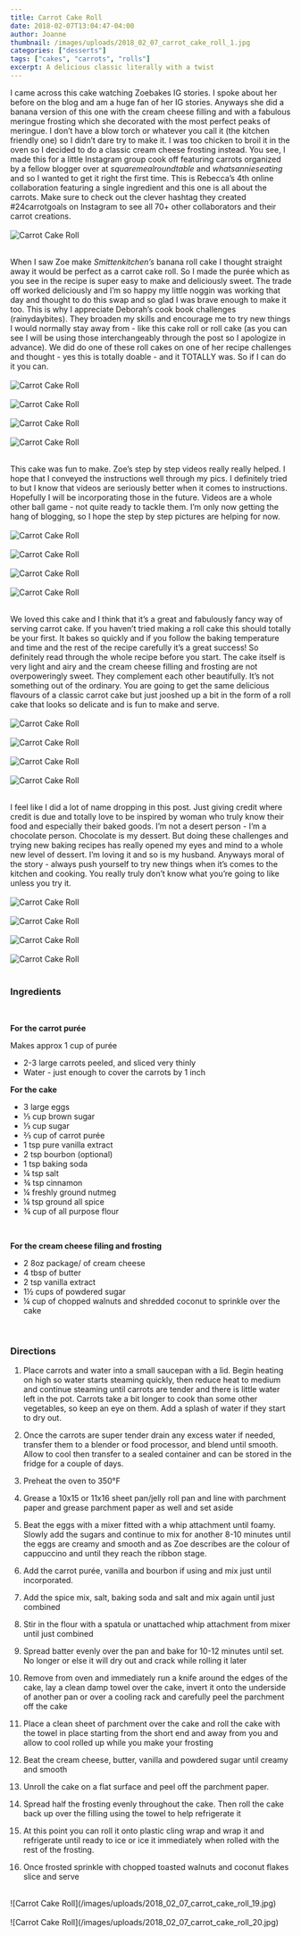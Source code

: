 ```yaml
---
title: Carrot Cake Roll
date: 2018-02-07T13:04:47-04:00
author: Joanne
thumbnail: /images/uploads/2018_02_07_carrot_cake_roll_1.jpg
categories: ["desserts"]
tags: ["cakes", "carrots", "rolls"]
excerpt: A delicious classic literally with a twist
---
```


I came across this cake watching Zoebakes IG stories.  I spoke about her before on the blog and am a huge fan of her IG stories. Anyways she did a banana version of this one with the cream cheese filling and with a fabulous meringue frosting which she decorated with the most perfect peaks of meringue. I don’t have a blow torch or whatever you call it (the kitchen friendly one) so I didn’t dare try to make it. I was too chicken to broil it in the oven so I decided to do a classic cream cheese frosting instead.  You see, I made this for a little Instagram group cook off featuring carrots organized by a fellow blogger over at *squaremealroundtable* and *whatsannieseating* and so I wanted to get it right the first time. This is Rebecca’s 4th  online collaboration featuring a single ingredient and this one is all about the carrots. Make sure to check out the clever hashtag they created #24carrotgoals on Instagram to see all 70+ other collaborators and their carrot creations.
<br>
<br>
![Carrot Cake Roll](/images/uploads/2018_02_07_carrot_cake_roll_2.jpg)
<br>
<br>

When I saw Zoe make *Smittenkitchen’s* banana roll cake I thought straight away it would be perfect as a carrot cake roll. So I made the purée which as you see in the recipe is super easy to make and deliciously sweet. The trade off worked deliciously and I’m so happy my little noggin was working that day and thought to do this swap and so glad I was brave enough to make it too. This is why I appreciate Deborah’s cook book challenges (rainydaybites). They broaden my skills and encourage me to try new things I would normally stay away from - like this cake roll or roll cake (as you can see I will be using those interchangeably through the post so I apologize in advance). We did do one of these roll cakes on one of her recipe challenges and thought - yes this is totally doable - and it TOTALLY was.  So if I can do it you can.
<br>
<br>
![Carrot Cake Roll](/images/uploads/2018_02_07_carrot_cake_roll_3.jpg)
<br>
<br>
![Carrot Cake Roll](/images/uploads/2018_02_07_carrot_cake_roll_4.jpg)
<br>
<br>
![Carrot Cake Roll](/images/uploads/2018_02_07_carrot_cake_roll_5.jpg)
<br>
<br>
![Carrot Cake Roll](/images/uploads/2018_02_07_carrot_cake_roll_6.jpg)
<br>
<br>

This cake was fun to make. Zoe’s step by step videos really really helped. I hope that I conveyed the instructions well through my pics. I definitely tried to but I know that videos are seriously better when it comes to instructions. Hopefully I will be incorporating those in the future.  Videos are a whole other ball game - not quite ready to tackle them. I’m only now getting the hang of blogging, so I hope the step by step pictures are helping for now.
<br>
<br>
![Carrot Cake Roll](/images/uploads/2018_02_07_carrot_cake_roll_7.jpg)
<br>
<br>
![Carrot Cake Roll](/images/uploads/2018_02_07_carrot_cake_roll_8.jpg)
<br>
<br>
![Carrot Cake Roll](/images/uploads/2018_02_07_carrot_cake_roll_9.jpg)
<br>
<br>
![Carrot Cake Roll](/images/uploads/2018_02_07_carrot_cake_roll_10.jpg)
<br>
<br>

We loved this cake and I think that it’s a great and fabulously fancy way of serving carrot cake. If you haven’t tried making a roll cake this should totally be your first. It bakes so quickly and if you follow the baking temperature and time and the rest of the recipe carefully it’s a great success! So definitely read through the whole recipe before you start. The cake itself is very light and airy and the cream cheese filling and frosting are not overpoweringly sweet. They complement each other beautifully. It’s not something out of the ordinary. You are going to get the same delicious flavours of a classic carrot cake but just jooshed up a bit in the form of a roll cake that looks so delicate and is fun to make and serve.
<br>
<br>
![Carrot Cake Roll](/images/uploads/2018_02_07_carrot_cake_roll_11.jpg)
<br>
<br>
![Carrot Cake Roll](/images/uploads/2018_02_07_carrot_cake_roll_12.jpg)
<br>
<br>
![Carrot Cake Roll](/images/uploads/2018_02_07_carrot_cake_roll_13.jpg)
<br>
<br>
![Carrot Cake Roll](/images/uploads/2018_02_07_carrot_cake_roll_14.jpg)
<br>
<br>

I feel like I did a lot of name dropping in this post. Just giving credit where credit is due and  totally love to be inspired by woman who truly know their food and especially their baked goods. I’m not a desert person - I’m a chocolate person.  Chocolate is my dessert. But doing these challenges and trying new baking recipes has really opened my eyes and mind to a whole new level of dessert. I’m loving it and so is my husband.  Anyways moral of the story - always push yourself to try new things when it’s comes to the kitchen and cooking.  You really truly don’t know what you’re going to like unless you try it.
<br>
<br>
![Carrot Cake Roll](/images/uploads/2018_02_07_carrot_cake_roll_15.jpg)
<br>
<br>
![Carrot Cake Roll](/images/uploads/2018_02_07_carrot_cake_roll_16.jpg)
<br>
<br>
![Carrot Cake Roll](/images/uploads/2018_02_07_carrot_cake_roll_17.jpg)
<br>
<br>
![Carrot Cake Roll](/images/uploads/2018_02_07_carrot_cake_roll_18.jpg)
<br>
<br>

### Ingredients
<br>

**For the carrot purée**

Makes approx 1 cup of purée

* 2-3 large carrots peeled, and sliced very thinly
* Water - just enough to cover the carrots by 1 inch

**For the cake**

* 3 large eggs
* &frac13; cup brown sugar
* &frac13; cup sugar
* &frac23; cup of carrot purée
* 1 tsp pure vanilla extract
* 2 tsp bourbon (optional)
* 1 tsp baking soda
* &frac14; tsp salt
* &frac34; tsp cinnamon
* &frac14; freshly ground nutmeg
* &frac14; tsp ground all spice
* &frac34; cup of all purpose flour
<br>

**For the cream cheese filing and frosting**

* 2 8oz package/ of cream cheese
* 4 tbsp of butter
* 2 tsp vanilla extract
* 1&frac12; cups of powdered sugar
* &frac14; cup of chopped walnuts and shredded coconut to sprinkle over the cake
<br>

### Directions

1. Place carrots and water into a small saucepan with a lid. Begin heating on high so water starts steaming quickly, then reduce heat to medium and continue steaming until carrots are tender and there is little water left in the pot. Carrots take a bit longer to cook than some other vegetables, so keep an eye on them. Add a splash of water if they start to dry out.

1. Once the carrots are super tender drain any excess water if needed, transfer them to a blender or food processor, and blend until smooth. Allow to cool then transfer to a sealed container and can be stored in the fridge for a couple of days.

1. Preheat the oven to 350&deg;F

1. Grease a 10x15 or 11x16 sheet pan/jelly roll pan and line with parchment paper and grease parchment paper as well and set aside

1. Beat the eggs with a mixer fitted with a whip attachment until foamy.  Slowly add the sugars and continue to mix for another 8-10 minutes until the eggs are creamy and smooth and as Zoe describes are the colour of cappuccino and until they reach the ribbon stage.

1. Add the carrot purée, vanilla and bourbon if using and mix just until incorporated.

1. Add the spice mix, salt, baking soda and salt and mix again until just combined

1. Stir in the flour with a spatula or unattached whip attachment from mixer until just combined

1. Spread batter evenly over the pan and bake for 10-12 minutes until set. No longer or else it will dry out and crack while rolling it later

1. Remove from oven and immediately run a knife around the edges of the cake, lay a clean damp towel over the cake, invert it onto the underside of another pan or over a cooling rack and carefully peel the parchment off the cake

1. Place a clean sheet of parchment over the cake and roll the cake with the towel in place starting from the short end and away from you and allow to cool rolled up while you make your frosting

1. Beat the cream cheese, butter, vanilla and powdered sugar until creamy and smooth

1. Unroll the cake on a flat surface and peel off the parchment paper.

1. Spread half the frosting evenly throughout the cake. Then roll the cake back up over the filling using the towel to help refrigerate it  

1. At this point you can roll it onto plastic cling wrap and wrap it and refrigerate until ready to ice or ice it immediately when rolled with the rest of the frosting.

1. Once frosted sprinkle with chopped toasted walnuts and coconut flakes slice and serve

<br>
![Carrot Cake Roll](/images/uploads/2018_02_07_carrot_cake_roll_19.jpg)
<br>
<br>
![Carrot Cake Roll](/images/uploads/2018_02_07_carrot_cake_roll_20.jpg)
